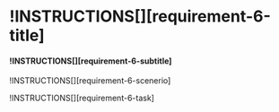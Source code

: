 # !INSTRUCTIONS[][requirement-6-title]

#### !INSTRUCTIONS[][requirement-6-subtitle]

!INSTRUCTIONS[][requirement-6-scenerio]

!INSTRUCTIONS[][requirement-6-task]